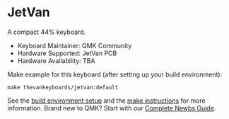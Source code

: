 # JetVan

A compact 44% keyboard.

* Keyboard Maintainer: QMK Community
* Hardware Supported: JetVan PCB
* Hardware Availability: TBA

Make example for this keyboard (after setting up your build environment):

    make thevankeyboards/jetvan:default

See the [build environment setup](https://docs.qmk.fm/#/getting_started_build_tools) and the [make instructions](https://docs.qmk.fm/#/getting_started_make_guide) for more information. Brand new to QMK? Start with our [Complete Newbs Guide](https://docs.qmk.fm/#/newbs).
